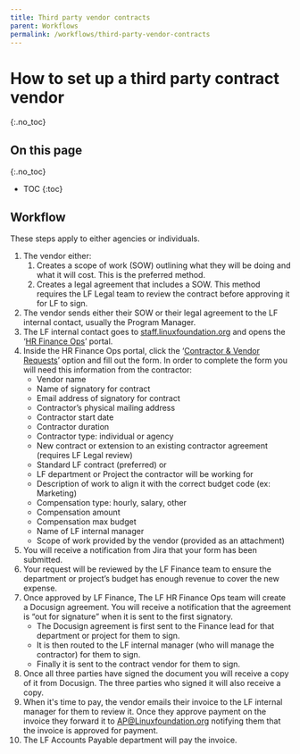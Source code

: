 ```yaml
---
title: Third party vendor contracts
parent: Workflows
permalink: /workflows/third-party-vendor-contracts
---
```


# How to set up a third party contract vendor
{:.no_toc}

## On this page
{:.no_toc}

* TOC
{:toc}

## Workflow

These steps apply to either agencies or individuals.

1. The vendor either: 
   1. Creates a scope of work (SOW) outlining what they will be doing and what it will cost. This is the preferred method. 
   1. Creates a legal agreement that includes a SOW. This method requires the LF Legal team to review the contract before approving it for LF to sign. 
1. The vendor sends either their SOW or their legal agreement to the LF internal contact, usually the Program Manager. 
1. The LF internal contact goes to [staff.linuxfoundation.org](staff.linuxfoundation.org) and opens the ‘[HR Finance Ops](https://jira.linuxfoundation.org/plugins/servlet/theme/portal/21)’ portal.
1. Inside the HR Finance Ops portal, click the ‘[Contractor & Vendor Requests](https://jira.linuxfoundation.org/plugins/servlet/theme/portal/21/create/462)’ option and fill out the form. In order to complete the form you will need this information from the contractor:
   - Vendor name
   - Name of signatory for contract
   - Email address of signatory for contract
   - Contractor’s physical mailing address
   - Contractor start date
   - Contractor duration
   - Contractor type: individual or agency
   - New contract or extension to an existing contractor agreement (requires LF Legal review)
   - Standard LF contract (preferred) or 
   - LF department or Project the contractor will be working for
   - Description of work to align it with the correct budget code (ex: Marketing)
   - Compensation type: hourly, salary, other
   - Compensation amount
   - Compensation max budget
   - Name of LF internal manager
   - Scope of work provided by the vendor (provided as an attachment)
1. You will receive a notification from Jira that your form has been submitted. 
1. Your request will be reviewed by the LF Finance team to ensure the department or project’s budget has enough revenue to cover the new expense.
1. Once approved by LF Finance, The LF HR Finance Ops team will create a Docusign agreement. You will receive a notification that the agreement is “out for signature” when it is sent to the first signatory. 
   - The Docusign agreement is first sent to the Finance lead for that department or project for them to sign. 
   - It is then routed to the LF internal manager (who will manage the contractor) for them to sign.
   - Finally it is sent to the contract vendor for them to sign.
1. Once all three parties have signed the document you will receive a copy of it from Docusign. The three parties who signed it will also receive a copy.  
1. When it's time to pay, the vendor emails their invoice to the LF internal manager for them to review it. Once they approve payment on the invoice they forward it to [AP@Linuxfoundation.org](mailto:AP@Linuxfoundation.org) notifying them that the invoice is approved for payment. 
1. The LF Accounts Payable department will pay the invoice. 
